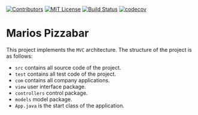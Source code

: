 [![Contributors][contributors-shield]][contributors-url]
[![MIT License][license-shield]][license-url]
[![Build Status][build-shield]][build-url]
[![codecov][codecov-shield]][codecov-url]
# Marios Pizzabar

This project implements the `MVC` architecture. The structure of the project is as follows:

* `src` contains all source code of the project.
* `test` contains all test code of the project.
* `com` contains all company applications.
* `view` user interface package.
* `controllers` control package.
* `models` model package.
* `App.java` is the start class of the application.

[contributors-shield]: https://img.shields.io/github/contributors/MathiasReker/Marios-Pizzabar.svg?style=for-the-badge
[contributors-url]: https://github.com/MathiasReker/Marios-Pizzabar/graphs/contributors

[license-shield]: https://img.shields.io/github/license/MathiasReker/Marios-Pizzabar.svg?style=for-the-badge
[license-url]: https://github.com/MathiasReker/Marios-Pizzabar/blob/develop/LICENSE

[build-shield]: (https://travis-ci.com/MathiasReker/travis-ci-tutorial-java.svg?branch=master)
[build-url]: (https://travis-ci.com/MathiasReker/travis-ci-tutorial-java)

[codecov-shield]: (https://codecov.io/gh/MathiasReker/Marios-Pizzabar/branch/develop/graph/badge.svg?token=LFT28TAOWA)
[codecov-url]: (https://codecov.io/gh/MathiasReker/Marios-Pizzabar)
